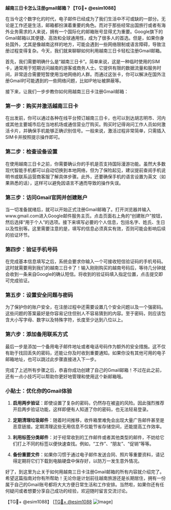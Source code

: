 **越南三日卡怎么注册gmail邮箱？【TG💪+ @esim1088】**

在当今这个数字化的时代，电子邮件已经成为了我们生活中不可或缺的一部分。无论是工作还是生活，邮箱都扮演着重要的角色。而对于那些经常出国旅行或者有海外业务需求的人来说，拥有一个国际化的邮箱账号显得尤为重要。Google旗下的Gmail邮箱以其便捷、高效和全球通用性，成为了很多人的首选。但是，如果你身处国外，尤其是像越南这样的地方，可能会遇到一些网络限制或语言障碍，导致注册过程变得复杂。今天，我们就来聊聊如何利用越南三日卡轻松注册Gmail邮箱。

首先，我们需要明确什么是“越南三日卡”。简单来说，这是一种临时使用的SIM卡，通常用于短期访问越南的游客或商务人士。它提供有限的数据流量和服务时间，非常适合需要短暂使用当地网络的人群。而通过这张卡，你可以解决在国外注册Gmail时可能遇到的一些网络问题，比如IP地址被屏蔽等。

接下来，让我们一步步教你如何用越南三日卡注册Gmail邮箱：

### 第一步：购买并激活越南三日卡

在出发前，你可以通过各种在线平台预订越南三日卡，也可以到达胡志明市、河内或其他主要城市后在当地机场或通信营业厅购买。购买时记得询问工作人员如何激活卡片，并确保手机能够正确识别信号。一般来说，激活过程非常简单，只需插入SIM卡并按照提示操作即可。

### 第二步：检查设备设置

在使用越南三日卡之前，你需要确认你的手机是否支持国际漫游功能。虽然大多数现代智能手机都可以自动切换到本地网络，但为了保险起见，建议提前查阅手机说明书或联系运营商客服了解具体步骤。此外，还要确保手机的语言设置为英文（如果熟悉的话），这样可以避免因语言不通而导致的操作失误。

### 第三步：访问Gmail官网并创建账户

当一切准备就绪后，就可以开始正式注册Gmail邮箱了。打开浏览器并输入www.gmail.com进入Google邮件服务主页。点击页面右上角的“创建账户”按钮，然后选择“用于个人”的选项。接下来填写必要的个人信息，包括名字、姓氏、生日以及性别等。这里需要注意的是，填写的信息必须真实有效，否则可能会影响后续的验证环节。

### 第四步：验证手机号码

在完成基本信息填写之后，系统会要求你输入一个可接收短信验证码的手机号码。这时就需要用到我们的越南三日卡了！输入刚刚购买的越南号码后，等待几分钟就会收到一条来自Google的确认短信。将收到的验证码填入指定位置，点击提交即可完成验证。

### 第五步：设置安全问题与密码

为了保护你的账户安全，在注册过程中还需要设置几个安全问题以及一个强密码。这些问题的答案最好是你容易记住但别人不容易猜到的内容。至于密码，则应该包含大小写字母、数字以及特殊字符，长度至少达到八位以上。

### 第六步：添加备用联系方式

最后一步是添加一个备用电子邮件地址或者电话号码作为额外的安全措施。这不仅有助于找回丢失的密码，还能让你及时收到重要通知。如果你没有其他可用的电子邮箱地址，也可以跳过此步骤直接进入下一步。

完成了上述所有步骤之后，恭喜你成功创建了自己的Gmail邮箱！不过在此之前，还有一点小技巧可以帮助你更好地管理和使用这个新邮箱哦。

### 小贴士：优化你的Gmail体验

1. **启用两步验证**：即使设置了复杂的密码，仍然存在被盗的风险。因此强烈推荐开启两步验证功能，这样即便有人知道了你的密码，也无法轻易登录。
   
2. **定期清理垃圾邮件**：随着时间推移，收件箱里难免会出现大量广告邮件甚至是恶意链接。定期清理这些无用信息不仅能节省存储空间，还能提高工作效率。
   
3. **利用标签分类邮件**：对于经常收到的工作邮件或者其他类型的邮件，不妨给它们打上不同的标签以便快速查找。例如，“工作”、“朋友”、“促销”等等。
   
4. **备份重要文件**：如果你习惯于通过电子邮件发送合同、照片等重要资料，请记得定期将它们下载到电脑硬盘中保存好，以防万一发生意外情况。

好了，到这里为止关于如何用越南三日卡注册Gmail邮箱的所有内容就介绍完了。希望这篇指南对你有所帮助！无论你是计划前往越南旅游还是长期居住，拥有一份属于自己的Gmail账号都将大大方便日常生活和工作安排。当然啦，如果你还有任何疑问或者想要分享自己成功的经验，欢迎随时留言交流讨论。

【TG💪+ @esim1088】 [[TG💪+ @esim1088](https://t.me/s/esim1088) ![Image](https://i.postimg.cc/4NQfJmqS/Snipaste-2025-05-13-00-14-12.png)]